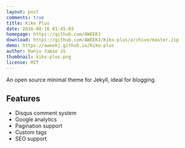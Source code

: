 ```yaml
---
layout: post
comments: true
title: Kiko Plus
date: 2016-08-16 01:45:03
homepage: https://github.com/AWEEKJ
download: https://github.com/AWEEKJ/Kiko-plus/archive/master.zip
demo: https://aweekj.github.io/Kiko-plus
author: Hanju Jamie Jo
thumbnail: kiko-plus.png
license: MIT
---
```


An open source minimal theme for Jekyll, ideal for blogging.

## Features

* Disqus comment system
* Google analytics
* Pagination support
* Custom tags
* SEO support
